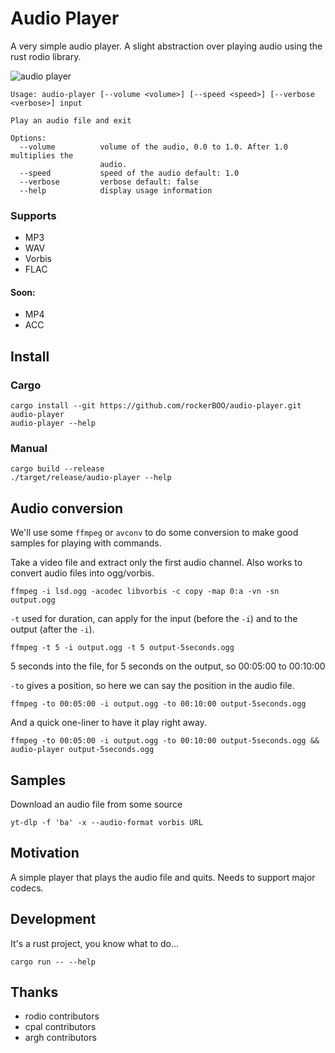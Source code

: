 # Audio Player

A very simple audio player. A slight abstraction over playing audio using the rust rodio library.

![audio player](https://user-images.githubusercontent.com/15027/204929665-89f5695f-7aa1-4c71-8fe8-6056d7b6e378.png)

```
Usage: audio-player [--volume <volume>] [--speed <speed>] [--verbose <verbose>] input

Play an audio file and exit

Options:
  --volume          volume of the audio, 0.0 to 1.0. After 1.0 multiplies the
                    audio.
  --speed           speed of the audio default: 1.0
  --verbose         verbose default: false
  --help            display usage information
```

### Supports

- MP3
- WAV
- Vorbis
- FLAC

#### Soon:

- MP4
- ACC

## Install

### Cargo

```
cargo install --git https://github.com/rockerBOO/audio-player.git audio-player
audio-player --help
```

### Manual

```
cargo build --release
./target/release/audio-player --help
```

## Audio conversion

We'll use some `ffmpeg` or `avconv` to do some conversion to make good samples for playing with commands.

Take a video file and extract only the first audio channel. Also works to convert audio files into ogg/vorbis.

```
ffmpeg -i lsd.ogg -acodec libvorbis -c copy -map 0:a -vn -sn output.ogg
```

`-t` used for duration, can apply for the input (before the `-i`) and to the output (after the `-i`).

```
ffmpeg -t 5 -i output.ogg -t 5 output-5seconds.ogg
```

5 seconds into the file, for 5 seconds on the output, so 00:05:00 to 00:10:00

`-to` gives a position, so here we can say the position in the audio file.

```
ffmpeg -to 00:05:00 -i output.ogg -to 00:10:00 output-5seconds.ogg
```

And a quick one-liner to have it play right away.

```
ffmpeg -to 00:05:00 -i output.ogg -to 00:10:00 output-5seconds.ogg && audio-player output-5seconds.ogg
```

## Samples

Download an audio file from some source

```
yt-dlp -f 'ba' -x --audio-format vorbis URL
```

## Motivation

A simple player that plays the audio file and quits. Needs to support major codecs.

## Development

It's a rust project, you know what to do...

```
cargo run -- --help
```

## Thanks

- rodio contributors
- cpal contributors
- argh contributors
